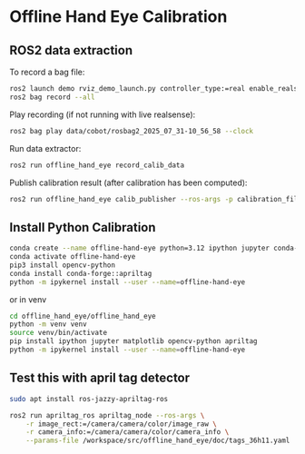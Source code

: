 # Offline Hand Eye Calibration

## ROS2 data extraction 

To record a bag file:
```bash
ros2 launch demo rviz_demo_launch.py controller_type:=real enable_realsense_camera:=true
ros2 bag record --all
```

Play recording (if not running with live realsense):
```bash
ros2 bag play data/cobot/rosbag2_2025_07_31-10_56_58 --clock
```

Run data extractor:
```bash
ros2 run offline_hand_eye record_calib_data
```

Publish calibration result (after calibration has been computed):
```bash
ros2 run offline_hand_eye calib_publisher --ros-args -p calibration_file:=handeye_calibration.json
```

## Install Python Calibration

```bash
conda create --name offline-hand-eye python=3.12 ipython jupyter conda-forge::matplotlib 
conda activate offline-hand-eye
pip3 install opencv-python
conda install conda-forge::apriltag
python -m ipykernel install --user --name=offline-hand-eye
```

or in venv

```bash
cd offline_hand_eye/offline_hand_eye
python -m venv venv
source venv/bin/activate
pip install ipython jupyter matplotlib opencv-python apriltag
python -m ipykernel install --user --name=offline-hand-eye
```

## Test this with april tag detector

```bash
sudo apt install ros-jazzy-apriltag-ros
```

```bash
ros2 run apriltag_ros apriltag_node --ros-args \
    -r image_rect:=/camera/camera/color/image_raw \
    -r camera_info:=/camera/camera/color/camera_info \
    --params-file /workspace/src/offline_hand_eye/doc/tags_36h11.yaml
```

